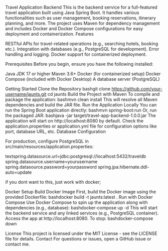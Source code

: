 Travel Application Backend
This is the backend service for a full-featured travel application built using Java Spring Boot. It handles various functionalities such as user management, booking reservations, itinerary planning, and more. The project uses Maven for dependency management and includes Docker and Docker Compose configurations for easy deployment and containerization.
Features

RESTful APIs for travel-related operations (e.g., searching hotels, booking etc.).
Integration with databases (e.g., PostgreSQL for development).
Error handling and logging.
Docker support for containerized deployment.

Prerequisites
Before you begin, ensure you have the following installed:

Java JDK 17 or higher
Maven 3.6+
Docker (for containerized setup)
Docker Compose (included with Docker Desktop)
A database server (PostgreSQL)

Getting Started
Clone the Repository
bashgit clone https://github.com/your-username/jaunts.git
cd jaunts
Build the Project with Maven
To compile and package the application:
bashmvn clean install
This will resolve all Maven dependencies and build the JAR file.
Run the Application Locally
You can run the Spring Boot application directly:
bashmvn spring-boot:run
Or, run the packaged JAR:
bashjava -jar target/travel-app-backend-1.0.0.jar
The application will start on http://localhost:8080 by default. Check the application.properties or application.yml file for configuration options like port, database URL, etc.
Database Configuration

For production, configure PostgreSQL in src/main/resources/application.properties:

textspring.datasource.url=jdbc:postgresql://localhost:5432/traveldb
spring.datasource.username=yourusername
spring.datasource.password=yourpassword
spring.jpa.hibernate.ddl-auto=update

if you dont want to this, just work with docker;

Docker Setup
Build Docker Image
First, build the Docker image using the provided Dockerfile:
bashdocker build -t jaunts:latest .
Run with Docker Compose
Use Docker Compose to spin up the application along with dependencies (e.g., database):
bashdocker-compose up -d
This will start the backend service and any linked services (e.g., PostgreSQL container). Access the app at http://localhost:8080.
To stop:
bashdocker-compose down

License
This project is licensed under the MIT License - see the LICENSE file for details.
Contact
For questions or issues, open a GitHub issue or contact me.
